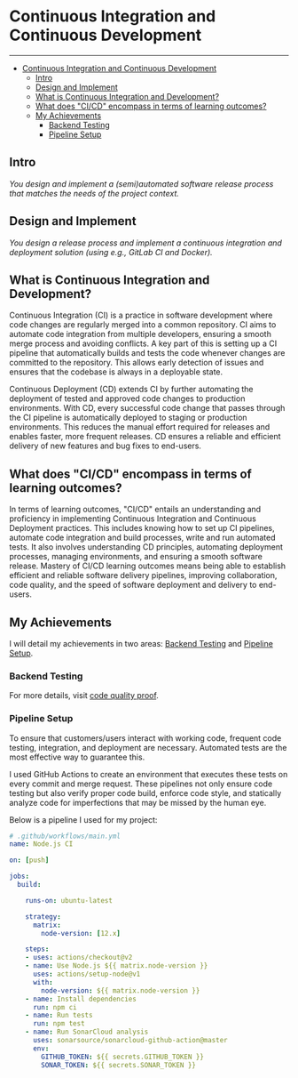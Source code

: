 # Continuous Integration and Continuous Development <a name="continuous-integration-and-continuous-development"></a>

---

- [Continuous Integration and Continuous Development](#continuous-integration-and-continuous-development)
  - [Intro](#intro)
  - [Design and Implement](#design-and-implement)
  - [What is Continuous Integration and Development?](#what-is-continuous-integration-and-development)
  - [What does "CI/CD" encompass in terms of learning outcomes?](#what-does-cicd-encompass-in-terms-of-learning-outcomes)
  - [My Achievements](#my-achievements)
    - [Backend Testing](#backend-testing)
    - [Pipeline Setup](#pipeline-setup)

## Intro<a name="intro"></a>

*You design and implement a (semi)automated software release process that matches the needs of the project context.*

## Design and Implement<a name="design-and-implement"></a>

*You design a release process and implement a continuous integration and deployment solution (using e.g., GitLab CI and Docker).*

## What is Continuous Integration and Development?<a name="what-is-continuous-integration-and-development"></a>

Continuous Integration (CI) is a practice in software development where code changes are regularly merged into a common repository. CI aims to automate code integration from multiple developers, ensuring a smooth merge process and avoiding conflicts. A key part of this is setting up a CI pipeline that automatically builds and tests the code whenever changes are committed to the repository. This allows early detection of issues and ensures that the codebase is always in a deployable state.

Continuous Deployment (CD) extends CI by further automating the deployment of tested and approved code changes to production environments. With CD, every successful code change that passes through the CI pipeline is automatically deployed to staging or production environments. This reduces the manual effort required for releases and enables faster, more frequent releases. CD ensures a reliable and efficient delivery of new features and bug fixes to end-users.

## What does "CI/CD" encompass in terms of learning outcomes?<a name="what-does-cicd-encompass-in-terms-of-learning-outcomes"></a>

In terms of learning outcomes, "CI/CD" entails an understanding and proficiency in implementing Continuous Integration and Continuous Deployment practices. This includes knowing how to set up CI pipelines, automate code integration and build processes, write and run automated tests. It also involves understanding CD principles, automating deployment processes, managing environments, and ensuring a smooth software release. Mastery of CI/CD learning outcomes means being able to establish efficient and reliable software delivery pipelines, improving collaboration, code quality, and the speed of software deployment and delivery to end-users.

## My Achievements<a name="my-achievements"></a>

I will detail my achievements in two areas: [Backend Testing](#backend-testing) and [Pipeline Setup](#pipeline-setup).

### Backend Testing<a name="backend-testing"></a>

For more details, visit [code quality proof](./2_Software_quality.md).

### Pipeline Setup<a name="pipeline-setup"></a>

To ensure that customers/users interact with working code, frequent code testing, integration, and deployment are necessary. Automated tests are the most effective way to guarantee this.

I used GitHub Actions to create an environment that executes these tests on every commit and merge request. These pipelines not only ensure code testing but also verify proper code build, enforce code style, and statically analyze code for imperfections that may be missed by the human eye.

Below is a pipeline I used for my project:

```yaml
# .github/workflows/main.yml
name: Node.js CI

on: [push]

jobs:
  build:

    runs-on: ubuntu-latest

    strategy:
      matrix:
        node-version: [12.x]

    steps:
    - uses: actions/checkout@v2
    - name: Use Node.js ${{ matrix.node-version }}
      uses: actions/setup-node@v1
      with:
        node-version: ${{ matrix.node-version }}
    - name: Install dependencies
      run: npm ci
    - name: Run tests
      run: npm test
    - name: Run SonarCloud analysis
      uses: sonarsource/sonarcloud-github-action@master
      env:
        GITHUB_TOKEN: ${{ secrets.GITHUB_TOKEN }}
        SONAR_TOKEN: ${{ secrets.SONAR_TOKEN }}
```
